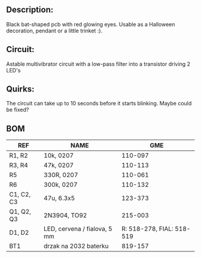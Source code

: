 ## Description:

Black bat-shaped pcb with red glowing eyes. Usable as a Halloween decoration, pendant or a little trinket :).

## Circuit:

Astable multivibrator circuit with a low-pass filter into a transistor driving 2 LED's

## Quirks:

The circuit can take up to 10 seconds before it starts blinking. Maybe could be fixed?

## BOM

| REF | NAME | GME | 
| --- | --- | --- |
| R1, R2 | 10k, 0207 | 110-097
| R3, R4 | 47k, 0207 | 110-113 
| R5 | 330R, 0207 | 110-061
| R6 | 300k, 0207 | 110-132 
| C1, C2, C3 | 47u, 6.3x5 | 123-373 
| Q1, Q2, Q3 | 2N3904, TO92 | 215-003 
| D1, D2 | LED, cervena / fialova, 5 mm | R: 518-278, FIAL: 518-519
| BT1 | drzak na 2032 baterku | 819-157 
